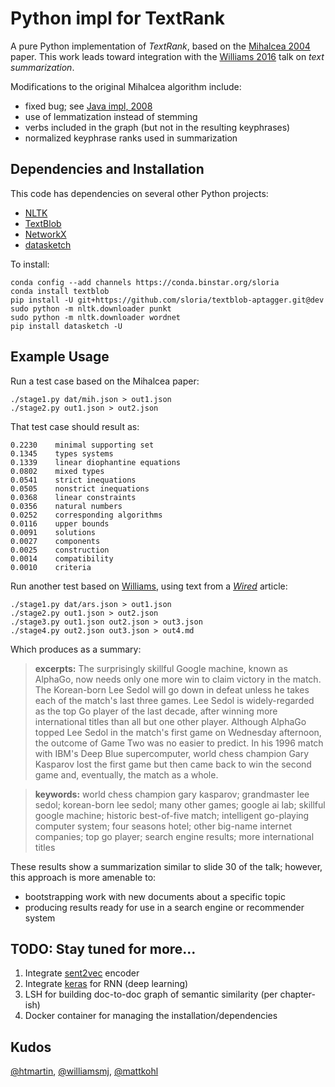 # Python impl for TextRank

A pure Python implementation of *TextRank*, 
based on the [Mihalcea 2004](http://web.eecs.umich.edu/~mihalcea/papers/mihalcea.emnlp04.pdf) paper.
This work leads toward integration with the [Williams 2016](http://mike.place/2016/summarization/)
talk on *text summarization*.

Modifications to the original Mihalcea algorithm include:

  * fixed bug; see [Java impl, 2008](https://github.com/ceteri/textrank)
  * use of lemmatization instead of stemming
  * verbs included in the graph (but not in the resulting keyphrases)
  * normalized keyphrase ranks used in summarization


## Dependencies and Installation

This code has dependencies on several other Python projects:

  * [NLTK](http://www.nltk.org/)
  * [TextBlob](http://textblob.readthedocs.io/)
  * [NetworkX](http://networkx.readthedocs.io/)
  * [datasketch](https://github.com/ekzhu/datasketch)

To install:

    conda config --add channels https://conda.binstar.org/sloria
    conda install textblob
    pip install -U git+https://github.com/sloria/textblob-aptagger.git@dev
    sudo python -m nltk.downloader punkt
    sudo python -m nltk.downloader wordnet
    pip install datasketch -U


## Example Usage

Run a test case based on the Mihalcea paper:

    ./stage1.py dat/mih.json > out1.json
    ./stage2.py out1.json > out2.json

That test case should result as:

```
0.2230	  minimal supporting set
0.1345	  types systems
0.1339	  linear diophantine equations
0.0802	  mixed types
0.0541	  strict inequations
0.0505	  nonstrict inequations
0.0368	  linear constraints
0.0356	  natural numbers
0.0252	  corresponding algorithms
0.0116	  upper bounds
0.0091	  solutions
0.0027	  components
0.0025	  construction
0.0014	  compatibility
0.0010	  criteria
```

Run another test based on [Williams](http://mike.place/2016/summarization/), using text from a
*[Wired](https://www.wired.com/2016/03/googles-ai-wins-pivotal-game-two-match-go-grandmaster/)*
article:

    ./stage1.py dat/ars.json > out1.json
    ./stage2.py out1.json > out2.json
    ./stage3.py out1.json out2.json > out3.json
    ./stage4.py out2.json out3.json > out4.md

Which produces as a summary:

> **excerpts:** The surprisingly skillful Google machine, known as AlphaGo, now needs only one more win to claim victory in the match. The Korean-born Lee Sedol will go down in defeat unless he takes each of the match's last three games. Lee Sedol is widely-regarded as the top Go player of the last decade, after winning more international titles than all but one other player. Although AlphaGo topped Lee Sedol in the match's first game on Wednesday afternoon, the outcome of Game Two was no easier to predict. In his 1996 match with IBM's Deep Blue supercomputer, world chess champion Gary Kasparov lost the first game but then came back to win the second game and, eventually, the match as a whole.

> **keywords:** world chess champion gary kasparov; grandmaster lee sedol; korean-born lee sedol; many other games; google ai lab; skillful google machine; historic best-of-five match; intelligent go-playing computer system; four seasons hotel; other big-name internet companies; top go player; search engine results; more international titles

These results show a summarization similar to slide 30 of the talk; 
however, this approach is more amenable to:

  * bootstrapping work with new documents about a specific topic
  * producing results ready for use in a search engine or recommender system

## TODO: Stay tuned for more...

  1. Integrate [sent2vec](https://github.com/ryankiros/skip-thoughts) encoder
  2. Integrate [keras](https://keras.io/) for RNN (deep learning)
  3. LSH for building doc-to-doc graph of semantic similarity (per chapter-ish)
  4. Docker container for managing the installation/dependencies

## Kudos

[@htmartin](https://github.com/htmartin),
[@williamsmj](https://github.com/williamsmj/),
[@mattkohl](https://github.com/mattkohl)
